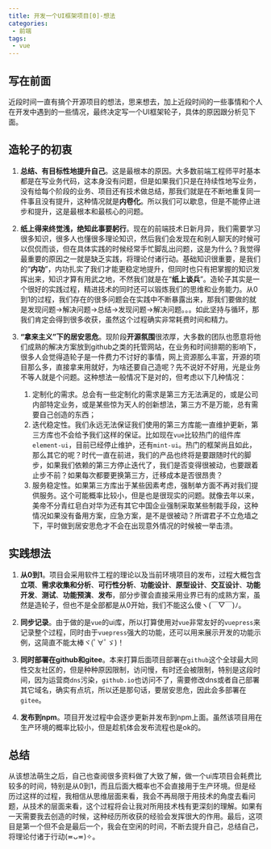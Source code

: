 ```yaml
---
title: 开发一个UI框架项目[0]-想法
categories:
 - 前端
tags:
 - vue
---
```


## 写在前面

近段时间一直有搞个开源项目的想法，思来想去，加上近段时间的一些事情和个人在开发中遇到的一些情况，最终决定写一个UI框架轮子，具体的原因跟分析见下面。

## 造轮子的初衷

<!-- more -->

1. **总结、有目标性地提升自己**。这是最根本的原因。大多数前端工程师平时基本都是在写业务代码，这本身没有问题，但是如果我们只是在持续性地写业务，没有给每个阶段的业务、项目还有技术做总结，那我们就是在不断地重复同一件事且没有提升，这种情况就是**内卷化**。所以我们可以歇息，但是不能停止进步和提升，这是最根本和最核心的问题。

2. **纸上得来终觉浅，绝知此事要躬行**。现在的前端技术日新月异，我们需要学习很多知识，很多人也懂很多理论知识，然后我们会发现在和别人聊天的时候可以侃侃而谈，但在具体实践的时候经常手忙脚乱出问题，这是为什么？我觉得最重要的原因之一就是缺乏实践，将理论付诸行动。基础知识很重要，是我们的“**内功**”，内功扎实了我们才能更稳定地提升，但同时也只有把掌握的知识发挥出来，知识才算有用武之地，不然我们就是在“**纸上谈兵**”。造轮子其实是一个很好的实践过程，精进技术的同时还可以锻炼我们的思维和业务能力。从0到1的过程，我们存在的很多问题会在实践中不断暴露出来，那我们要做的就是发现问题->解决问题->总结->发现问题->解决问题。。。如此坚持与循环，那我们肯定会得到很多收获，虽然这个过程确实非常耗费时间和精力。

3. **“拿来主义”下的居安思危**。现阶段**开源氛围**很浓厚，大多数的团队也愿意将他们成熟的解决方案放到github之类的托管网站，在业务和时间排期的影响下，很多人会觉得造轮子是一件费力不讨好的事情，网上资源那么丰富，开源的项目那么多，直接拿来用就好，为啥还要自己造呢？先不说好不好用，光是业务不等人就是个问题。这种想法一般情况下是对的，但考虑以下几种情况：

   1. 定制化的需求。总会有一些定制化的需求是第三方无法满足的，或是公司内部特定业务，或是某些惊为天人的创新想法，第三方不是万能，总有需要自己创造的东西；
   2. 迭代稳定性。我们永远无法保证我们使用的第三方库能一直维护更新，第三方库也不会给予我们这样的保证。比如现在`vue`比较热门的组件库`element-ui`，目前已经停止维护，还有`mint-ui`。热门的框架尚且如此，那么其它的呢？时代一直在前进，我们的产品也终将是要跟随时代的脚步，如果我们依赖的第三方停止迭代了，我们是否变得很被动，也要跟着止步不前？如果每次都要更换第三方，迁移成本是否很昂贵？
   3. 服务稳定性。如果第三方库出于某些因素考虑，强制单方面不再对我们提供服务。这个可能概率比较小，但是也是很现实的问题。就像去年以来，美帝不分青红皂白对华为还有其它中国企业强制采取某些制裁手段，这种情况如果没有备用方案，应急方案，是不是很被动？所谓君子不立危墙之下，平时做到居安思危才不会在出现意外情况的时候被一举击溃。

   

## 实践想法

   1. **从0到1**。项目会采用软件工程的理论以及当前环境项目的发布，过程大概包含**立项**、**需求收集和分析**、**可行性分析**、**功能设计**、**原型设计**、**交互设计**、**功能开发**、**测试**、**功能预演**、**发布**，部分步骤会直接采用业界已有的成熟方案，虽然是造轮子，但也不是全部都是从0开始，我们不能这么傻ヽ(￣▽￣)ﾉ。

   2. **同步记录**。由于做的是`vue`的ui库，所以打算使用对`vue`非常友好的`vuepress`来记录整个过程，同时由于`vuepress`强大的功能，还可以用来展示开发的功能示例，这简直不能太棒ヾ(ﾟ∀ﾟゞ)！
   3. **同时部署在github和gitee**。本来打算后面项目部署在`github`这个全球最大同性交友社区的，但是种种原因限制，访问慢，有时还会被限制，特别是这段时间，因为运营商`dns`污染，`github.io`也访问不了，需要修改dns或者自己部署其它域名，确实有点坑，所以还是那句话，要居安思危，因此会多部署在`gitee`。
   4. **发布到npm**。项目开发过程中会逐步更新并发布到npm上面。虽然该项目用在生产环境的概率比较小，但是趁机体会发布流程也是ok的。

## 总结
从该想法萌生之后，自己也查阅很多资料做了大致了解，做一个ui库项目会耗费比较多的时间，特别是从0到1，而且后面大概率也不会直接用于生产环境。但是经历过这样的过程，我相信从思维层面来看，我会不再局限于用技术的角度去看问题，从技术的层面来看，这个过程将会让我对所用技术栈有更深刻的理解。如果有一天需要我去创造的时候，这种经历所收获的经验会发挥很大的作用。最后，这项目是第一个但不会是最后一个，我会在空闲的时间，不断去提升自己，总结自己，将理论付诸于行动(≖ᴗ≖)✧。

